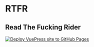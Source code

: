 # RTFR
## Read The Fucking Rider

[![Deploy VuePress site to GitHub Pages](https://github.com/MimisK13/rtfr/actions/workflows/deploy.yml/badge.svg)](https://github.com/MimisK13/rtfr/actions/workflows/deploy.yml)
